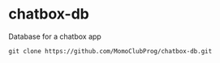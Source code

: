# chatbox-db

Database for a chatbox app


```
git clone https://github.com/MomoClubProg/chatbox-db.git
```

<br/>
